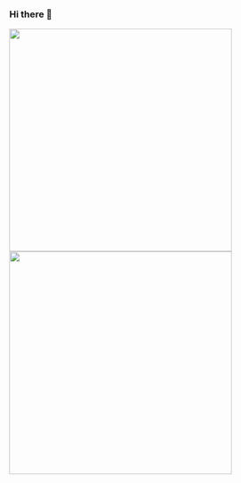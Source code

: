 ### Hi there 👋

<!--
**RyazMax/RyazMax** is a ✨ _special_ ✨ repository because its `README.md` (this file) appears on your GitHub profile.



Here are some ideas to get you started:

- 🔭 I’m currently working on ...
- 🌱 I’m currently learning ...
- 👯 I’m looking to collaborate on ...
- 🤔 I’m looking for help with ...
- 💬 Ask me about ...
- 📫 How to reach me: ...
- 😄 Pronouns: ...
- ⚡ Fun fact: ...
-->

<center>
      <div>
                  <td><img width="400px" align="left" src="https://github-readme-stats.vercel.app/api?username=RyazMax&theme=dark&show_icons=true&hide_border=true&count_private=true&layout=compact" /> </td>
                  <td><img width="400px" align="left" src="https://github-readme-stats.vercel.app/api/top-langs/?username=RyazMax&theme=dark&hide=html&layout=compact" /> </td>
      </div>
</center>

